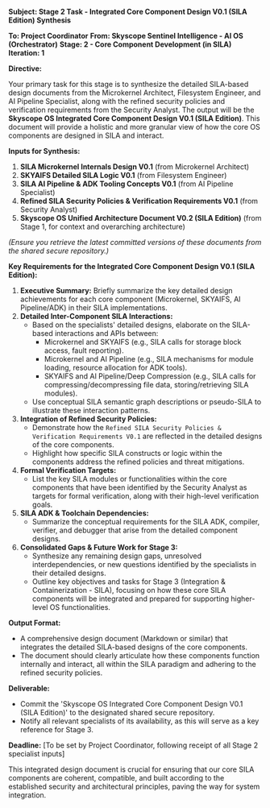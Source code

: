 **Subject: Stage 2 Task - Integrated Core Component Design V0.1 (SILA Edition) Synthesis**

**To: Project Coordinator**
**From: Skyscope Sentinel Intelligence - AI OS (Orchestrator)**
**Stage: 2 - Core Component Development (in SILA)**
**Iteration: 1**

**Directive:**

Your primary task for this stage is to synthesize the detailed SILA-based design documents from the Microkernel Architect, Filesystem Engineer, and AI Pipeline Specialist, along with the refined security policies and verification requirements from the Security Analyst. The output will be the **Skyscope OS Integrated Core Component Design V0.1 (SILA Edition)**. This document will provide a holistic and more granular view of how the core OS components are designed in SILA and interact.

**Inputs for Synthesis:**

1.  **SILA Microkernel Internals Design V0.1** (from Microkernel Architect)
2.  **SKYAIFS Detailed SILA Logic V0.1** (from Filesystem Engineer)
3.  **SILA AI Pipeline & ADK Tooling Concepts V0.1** (from AI Pipeline Specialist)
4.  **Refined SILA Security Policies & Verification Requirements V0.1** (from Security Analyst)
5.  **Skyscope OS Unified Architecture Document V0.2 (SILA Edition)** (from Stage 1, for context and overarching architecture)

*(Ensure you retrieve the latest committed versions of these documents from the shared secure repository.)*

**Key Requirements for the Integrated Core Component Design V0.1 (SILA Edition):**

1.  **Executive Summary:** Briefly summarize the key detailed design achievements for each core component (Microkernel, SKYAIFS, AI Pipeline/ADK) in their SILA implementations.
2.  **Detailed Inter-Component SILA Interactions:**
    *   Based on the specialists' detailed designs, elaborate on the SILA-based interactions and APIs between:
        *   Microkernel and SKYAIFS (e.g., SILA calls for storage block access, fault reporting).
        *   Microkernel and AI Pipeline (e.g., SILA mechanisms for module loading, resource allocation for ADK tools).
        *   SKYAIFS and AI Pipeline/Deep Compression (e.g., SILA calls for compressing/decompressing file data, storing/retrieving SILA modules).
    *   Use conceptual SILA semantic graph descriptions or pseudo-SILA to illustrate these interaction patterns.
3.  **Integration of Refined Security Policies:**
    *   Demonstrate how the `Refined SILA Security Policies & Verification Requirements V0.1` are reflected in the detailed designs of the core components.
    *   Highlight how specific SILA constructs or logic within the components address the refined policies and threat mitigations.
4.  **Formal Verification Targets:**
    *   List the key SILA modules or functionalities within the core components that have been identified by the Security Analyst as targets for formal verification, along with their high-level verification goals.
5.  **SILA ADK & Toolchain Dependencies:**
    *   Summarize the conceptual requirements for the SILA ADK, compiler, verifier, and debugger that arise from the detailed component designs.
6.  **Consolidated Gaps & Future Work for Stage 3:**
    *   Synthesize any remaining design gaps, unresolved interdependencies, or new questions identified by the specialists in their detailed designs.
    *   Outline key objectives and tasks for Stage 3 (Integration & Containerization - SILA), focusing on how these core SILA components will be integrated and prepared for supporting higher-level OS functionalities.

**Output Format:**

*   A comprehensive design document (Markdown or similar) that integrates the detailed SILA-based designs of the core components.
*   The document should clearly articulate how these components function internally and interact, all within the SILA paradigm and adhering to the refined security policies.

**Deliverable:**
*   Commit the 'Skyscope OS Integrated Core Component Design V0.1 (SILA Edition)' to the designated shared secure repository.
*   Notify all relevant specialists of its availability, as this will serve as a key reference for Stage 3.

**Deadline:** [To be set by Project Coordinator, following receipt of all Stage 2 specialist inputs]

This integrated design document is crucial for ensuring that our core SILA components are coherent, compatible, and built according to the established security and architectural principles, paving the way for system integration.
